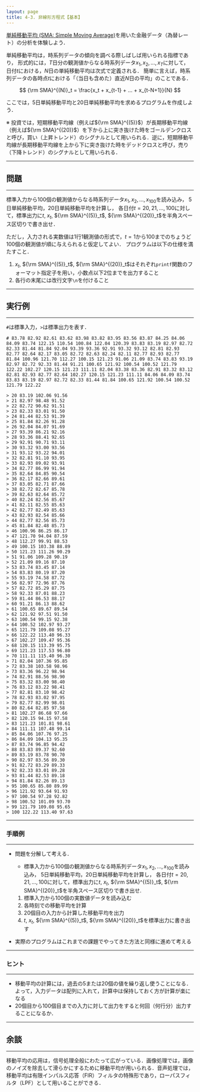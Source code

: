 ```yaml
---
layout: page
title: 4-3. 非線形方程式【基本】
---
```


[単純移動平均 (SMA: Simple Moving Average)](https://ja.wikipedia.org/wiki/%E7%A7%BB%E5%8B%95%E5%B9%B3%E5%9D%87)を用いた金融データ（為替レート）の分析を体験しよう．

単純移動平均は，時系列データの傾向を調べる際しばしば用いられる指標であり，
形式的には，$T$日分の観測値からなる時系列データ$x_1, x_2, ..., x_T$に対して，日付$t$における，$N$日の単純移動平均は次式で定義される．
簡単に言えば，時系列データの各時点$t$における「（当日も含めた）直近$N$日の平均」のことである．


$$ {\rm SMA}^{(N)}_t = \frac{x_t + x_{t-1} + ... + x_{t-N+1}}{N} $$

ここでは，5日単純移動平均と20日単純移動平均を求めるプログラムを作成しよう．

※ 投資では，短期移動平均線（例えば${\rm SMA}^{(5)}$）が長期移動平均線（例えば${\rm SMA}^{(20)}$）を下から上に突き抜けた時をゴールデンクロスと呼び，買い（上昇トレンド）のシグナルとして用いられる．逆に，短期移動平均線が長期移動平均線を上から下に突き抜けた時をデッドクロスと呼び，売り（下降トレンド）のシグナルとして用いられる．

---
## 問題
---

標準入力から$100$個の観測値からなる時系列データ$x_1, x_2, ..., x_{100}$を読み込み，
5日単純移動平均，20日単純移動平均を計算し，
各日付$t=20, 21, ..., 100$に対して，標準出力に$t$, $x_t$, ${\rm SMA}^{(5)}_t$, ${\rm SMA}^{(20)}_t$を半角スペース区切りで書き出せ．

ただし，入力される実数値は1行1観測値の形式で，$t=1$から$100$までのちょうど$100$個の観測値が順に与えられると仮定してよい．
プログラムは以下の仕様を満たすこと．

1. $x_t$, ${\rm SMA}^{(5)}_t$, ${\rm SMA}^{(20)}_t$はそれぞれ`printf`関数のフォーマット指定子を用い，小数点以下2位までを出力すること
1. 各行の末尾には改行文字`\n`を付けること

---
## 実行例
---

`#`は標準入力，`>`は標準出力を表す．

```
# 83.78 82.92 82.61 83.62 83.98 83.82 83.95 83.56 83.87 84.25 84.06 84.09 83.74 122.15 110.54 100.84 122.04 120.39 83.83 83.19 82.97 82.72 82.33 81.44 81.84 92.04 93.39 93.36 92.91 93.32 93.12 82.81 82.93 82.77 82.64 82.17 83.05 82.72 82.63 82.24 82.11 82.77 82.93 82.77 81.84 100.96 121.70 112.27 100.15 121.23 91.06 21.09 83.74 83.83 93.19 82.97 82.72 92.33 81.44 91.21 100.65 121.92 100.54 100.52 121.79 122.22 102.27 120.15 121.23 111.11 82.04 83.38 83.36 82.91 83.32 83.12 82.81 82.93 82.77 82.64 102.27 120.15 121.23 111.11 84.06 84.09 83.74 83.83 83.19 82.97 82.72 82.33 81.44 81.84 100.65 121.92 100.54 100.52 121.79 122.22

> 20 83.19 102.06 91.56
> 21 82.97 98.48 91.52
> 22 82.72 90.62 91.51
> 23 82.33 83.01 91.50
> 24 81.44 82.53 91.39
> 25 81.84 82.26 91.28
> 26 92.04 84.07 91.69
> 27 93.39 86.21 92.16
> 28 93.36 88.41 92.65
> 29 92.91 90.71 93.11
> 30 93.32 93.00 93.56
> 31 93.12 93.22 94.01
> 32 82.81 91.10 93.95
> 33 82.93 89.02 93.91
> 34 82.77 86.99 91.94
> 35 82.64 84.85 90.54
> 36 82.17 82.66 89.61
> 37 83.05 82.71 87.66
> 38 82.72 82.67 85.78
> 39 82.63 82.64 85.72
> 40 82.24 82.56 85.67
> 41 82.11 82.55 85.63
> 42 82.77 82.49 85.63
> 43 82.93 82.54 85.66
> 44 82.77 82.56 85.73
> 45 81.84 82.48 85.73
> 46 100.96 86.25 86.17
> 47 121.70 94.04 87.59
> 48 112.27 99.91 88.53
> 49 100.15 103.38 88.89
> 50 121.23 111.26 90.29
> 51 91.06 109.28 90.19
> 52 21.09 89.16 87.10
> 53 83.74 83.45 87.14
> 54 83.83 80.19 87.20
> 55 93.19 74.58 87.72
> 56 82.97 72.96 87.76
> 57 82.72 85.29 87.75
> 58 92.33 87.01 88.23
> 59 81.44 86.53 88.17
> 60 91.21 86.13 88.62
> 61 100.65 89.67 89.54
> 62 121.92 97.51 91.50
> 63 100.54 99.15 92.38
> 64 100.52 102.97 93.27
> 65 121.79 109.08 95.27
> 66 122.22 113.40 96.33
> 67 102.27 109.47 95.36
> 68 120.15 113.39 95.75
> 69 121.23 117.53 96.80
> 70 111.11 115.40 96.30
> 71 82.04 107.36 95.85
> 72 83.38 103.58 98.96
> 73 83.36 96.22 98.94
> 74 82.91 88.56 98.90
> 75 83.32 83.00 98.40
> 76 83.12 83.22 98.41
> 77 82.81 83.10 98.42
> 78 82.93 83.02 97.95
> 79 82.77 82.99 98.01
> 80 82.64 82.85 97.58
> 81 102.27 86.68 97.66
> 82 120.15 94.15 97.58
> 83 121.23 101.81 98.61
> 84 111.11 107.48 99.14
> 85 84.06 107.76 97.25
> 86 84.09 104.13 95.35
> 87 83.74 96.85 94.42
> 88 83.83 89.37 92.60
> 89 83.19 83.78 90.70
> 90 82.97 83.56 89.30
> 91 82.72 83.29 89.33
> 92 82.33 83.01 89.28
> 93 81.44 82.53 89.18
> 94 81.84 82.26 89.13
> 95 100.65 85.80 89.99
> 96 121.92 93.64 91.93
> 97 100.54 97.28 92.82
> 98 100.52 101.09 93.70
> 99 121.79 109.08 95.65
> 100 122.22 113.40 97.63
```

---
### 手順例
---

- 問題を分解して考える．
  - 標準入力から$100$個の観測値からなる時系列データ$x_1, x_2, ..., x_{100}$を読み込み，
5日単純移動平均，20日単純移動平均を計算し，
各日付$t=20, 21, ..., 100$に対して，標準出力に$t$, $x_t$, ${\rm SMA}^{(5)}_t$, ${\rm SMA}^{(20)}_t$を半角スペース区切りで書き出せ.

  1. 標準入力から100個の実数値データを読み込む
  1. 各時刻での移動平均を計算
  1. 20個目の入力から計算した移動平均を出力
  1. $t$, $x_t$, ${\rm SMA}^{(5)}_t$, ${\rm SMA}^{(20)}_t$を標準出力に書き出す

- 実際のプログラムはこれまでの課題でやってきた方法と同様に進めて考える

---
### ヒント
---

- 移動平均の計算には，過去の5または20個の値を繰り返し使うことになる．よって，入力データは配列に入れて，計算中は保持しておく方が計算が楽になる
- 20個目から100個目までの入力に対して出力をすると何回（何行分）出力することになるか．

---
## 余談
---
移動平均の応用は，信号処理全般にわたって広がっている．画像処理では，画像のノイズを除去して滑らかにするために移動平均が用いられる．音声処理では，移動平均は有限インパルス応答（FIR）フィルタの特殊形であり，ローパスフィルタ（LPF）として用いることができる．
